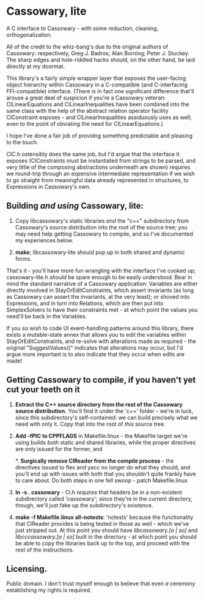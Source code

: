 # Cassowary, lite

A C interface to Cassowary - with some reduction, cleaning,
orthogonalization.

All of the credit to the whiz-bang's due to the original authors of Cassowary:
respectively, Greg J. Badros; Alan Borning; Peter J. Stuckey. The
sharp edges and hole-riddled hacks should, on the other hand, be laid
directly at my doormat.

This library's a fairly simple wrapper layer that exposes the
user-facing object hierarchy within Cassowary in a C-compatible (and
C-interfacing FFI-compatible) interface. (There *is* in fact one
significant difference that'll arouse a great deal of suspicion if
you're a Cassowary veteran: ClLinearEquations and ClLinearInequalities
have been combined into the same class with the help of the abstract
relation operator facility ClConstraint exposes - and
ClLinearInequalities assiduously uses as well; even to the point of
obviating the need for ClLinearEquations.)

I hope I've done a fair job of providng something predictable and
pleasing to the touch.

ClC.h ostensibly does the same job, but I'd argue  that
the interface it exposes (ClConstraints must be instantiated from
strings to be parsed, and very little of the composing abstractions
underneath are shown) requires we round-trip through an expensive
intermediate representation if we wish to go straight from meaningful
data already represented in structures, to Expressions in Cassowary's
own.

## Building *and using* Cassowary, lite:

1. Copy libcassowary's static libraries *and* the "c++" subdirectory from Cassowary's source
   distribution into the root of the source tree; you may need help
   getting Cassowary to compile, and so I've documented my experiences below.

2. **make**; libcassowary-lite should pop up in both shared and
   dynamic forms.

That's it - you'll have more fun wrangling with the interface I've
cooked up; cassowary-lite.h *should* be spare enough to be easily
understood. Bear in mind the standard narrative of a Cassowary
application: Variables are either directly involved in
StayOrEditConstraints, which assert invariants (as long as Cassowary
can assert the invariants, at the very least); or shoved into Expressions, and in turn into
Relations, which are then put into SimplexSolvers to have their
constraints met - at which point the values you need'll be back in the
Variables.

If you so wish to code UI event-handling patterns around this library,
there exists a mutable-state annex that allows you to edit the
variables within StayOrEditConstraints, and re-solve with alterations
made as required - the original "SuggestValues()" indicates that
alterations may occur, but I'd argue  more important is to also indicate that
they occur when edits are made!


## Getting Cassowary to compile, if you haven't yet cut your teeth on it

1. **Extract the C++ source directory from the rest of the Cassowary
   source distribution.** You'll find it under the 'c++' folder - we're
   in luck, since this subdirectory's self-contained: we can build
   precisely what we need with only it. Copy that into the root of
   *this* source tree.

2. **Add -fPIC to CPPFLAGS** in Makefile.linux - the Makefile target
   we're using builds *both* static and shared libraries, while the
   proper directives are only issued for the former, and

    *. **Surgically remove ClReader from the compile process** - the
        directives issued to flex and yacc no longer do what they should,
        and you'll end up with issues with both that you shouldn't quite
        frankly have to care about. Do both steps in one fell swoop - patch
        Makefile.linux 

4. **ln -s . cassowary** - Cl.h *requires* that headers be in a
   non-existent subdirectory called 'cassowary'; since they're in the
   current directory, though, we'll just fake up the subdirectory's
   existence.

5. **make -f Makefile.linux all-notests**: 'notests' because the
   functionality that ClReader provides is being tested in those as
   well - which we've just stripped out. At this point you should have
   *libcassowary.[a | so]* and *libcccassowary.[a | so]* built in the
   directory - at which point you should be able to copy the libraries
   back up to the top, and proceed with the rest of the instructions.

## Licensing.

Public domain. I don't trust myself enough to believe that even *a*
ceremony establishing my rights is required.

